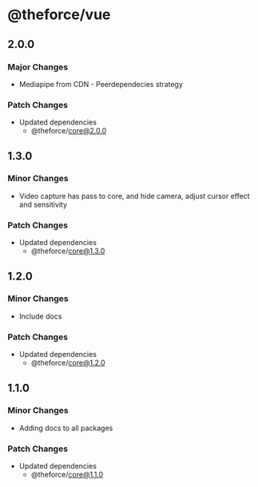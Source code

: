 # @theforce/vue

## 2.0.0

### Major Changes

- Mediapipe from CDN - Peerdependecies strategy

### Patch Changes

- Updated dependencies
  - @theforce/core@2.0.0

## 1.3.0

### Minor Changes

- Video capture has pass to core, and hide camera, adjust cursor effect and sensitivity

### Patch Changes

- Updated dependencies
  - @theforce/core@1.3.0

## 1.2.0

### Minor Changes

- Include docs

### Patch Changes

- Updated dependencies
  - @theforce/core@1.2.0

## 1.1.0

### Minor Changes

- Adding docs to all packages

### Patch Changes

- Updated dependencies
  - @theforce/core@1.1.0

